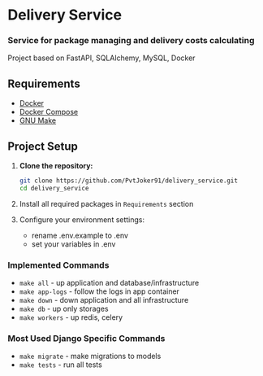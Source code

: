 
# Delivery Service

### Service for package managing and delivery costs calculating

Project based on FastAPI, SQLAlchemy, MySQL, Docker


## Requirements
- [Docker](https://www.docker.com/get-started)
- [Docker Compose](https://docs.docker.com/compose/install/)
- [GNU Make](https://www.gnu.org/software/make/)

## Project Setup

1. **Clone the repository:**

   ```bash
   git clone https://github.com/PvtJoker91/delivery_service.git
   cd delivery_service

2. Install all required packages in `Requirements` section 

3. Configure your environment settings:
   - rename .env.example to .env
   - set your variables in .env

### Implemented Commands

* `make all` - up application and database/infrastructure
* `make app-logs` - follow the logs in app container
* `make down` - down application and all infrastructure
* `make db` - up only storages
* `make workers` - up redis, celery

### Most Used Django Specific Commands

* `make migrate` - make migrations to models
* `make tests` - run all tests